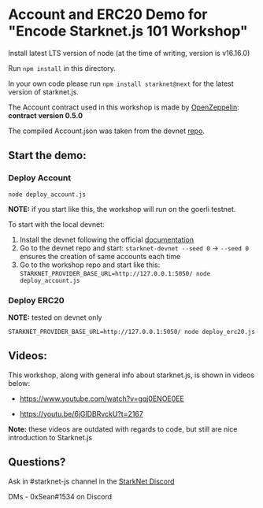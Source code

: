 # Account and ERC20 Demo for "Encode Starknet.js 101 Workshop"

Install latest LTS version of node (at the time of writing, version is v16.16.0) 

Run `npm install` in this directory.

In your own code please run `npm install starknet@next` for the latest version of starknet.js.

The Account contract used in this workshop is made by [OpenZeppelin](https://github.com/OpenZeppelin/cairo-contracts): **contract version 0.5.0**

The compiled Account.json was taken from the devnet [repo](https://github.com/Shard-Labs/starknet-devnet/tree/master/starknet_devnet/accounts_artifacts/OpenZeppelin/0.5.0/Account.cairo).

## Start the demo:

### Deploy Account

`node deploy_account.js`

**NOTE:** if you start like this, the workshop will run on the goerli testnet.

To start with the local devnet:

1. Install the devnet following the official [documentation](https://shard-labs.github.io/starknet-devnet/docs/intro) 
2. Go to the devnet repo and start:
`starknet-devnet --seed 0` -> `--seed 0` ensures the creation of same accounts each time
3. Go to the workshop repo and start like this:
`STARKNET_PROVIDER_BASE_URL=http://127.0.0.1:5050/ node deploy_account.js`

### Deploy ERC20

**NOTE:** tested on devnet only

`STARKNET_PROVIDER_BASE_URL=http://127.0.0.1:5050/ node deploy_erc20.js`

## Videos:
This workshop, along with general info about starknet.js, is shown in videos below:

- https://www.youtube.com/watch?v=gqj0ENOE0EE
  
- https://youtu.be/6jGlDBRvckU?t=2167

**Note:** these videos are outdated with regards to code, but still are nice introduction to Starknet.js

## Questions?

Ask in #starknet-js channel in the [StarkNet Discord](https://discord.gg/C2JsG2j7Fs)

DMs - 0xSean#1534 on Discord
